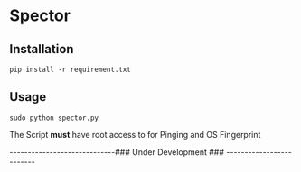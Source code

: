 # Spector

## Installation

```
pip install -r requirement.txt
```

## Usage 

```
sudo python spector.py
```
The Script **must** have root access to for Pinging and OS Fingerprint

-----------------------------### Under Development ### -------------------------
